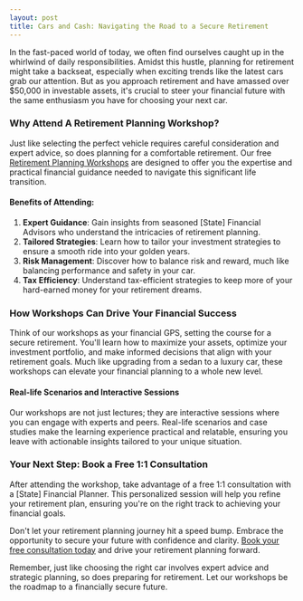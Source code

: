 ```yaml
---
layout: post
title: Cars and Cash: Navigating the Road to a Secure Retirement
---
```



In the fast-paced world of today, we often find ourselves caught up in the whirlwind of daily responsibilities. Amidst this hustle, planning for retirement might take a backseat, especially when exciting trends like the latest cars grab our attention. But as you approach retirement and have amassed over $50,000 in investable assets, it's crucial to steer your financial future with the same enthusiasm you have for choosing your next car.

### Why Attend A Retirement Planning Workshop?

Just like selecting the perfect vehicle requires careful consideration and expert advice, so does planning for a comfortable retirement. Our free [Retirement Planning Workshops](https://workshopsforretirement.com) are designed to offer you the expertise and practical financial guidance needed to navigate this significant life transition.

#### Benefits of Attending:

1. **Expert Guidance**: Gain insights from seasoned [State] Financial Advisors who understand the intricacies of retirement planning.
2. **Tailored Strategies**: Learn how to tailor your investment strategies to ensure a smooth ride into your golden years.
3. **Risk Management**: Discover how to balance risk and reward, much like balancing performance and safety in your car.
4. **Tax Efficiency**: Understand tax-efficient strategies to keep more of your hard-earned money for your retirement dreams.

### How Workshops Can Drive Your Financial Success

Think of our workshops as your financial GPS, setting the course for a secure retirement. You'll learn how to maximize your assets, optimize your investment portfolio, and make informed decisions that align with your retirement goals. Much like upgrading from a sedan to a luxury car, these workshops can elevate your financial planning to a whole new level.

#### Real-life Scenarios and Interactive Sessions

Our workshops are not just lectures; they are interactive sessions where you can engage with experts and peers. Real-life scenarios and case studies make the learning experience practical and relatable, ensuring you leave with actionable insights tailored to your unique situation.

### Your Next Step: Book a Free 1:1 Consultation

After attending the workshop, take advantage of a free 1:1 consultation with a [State] Financial Planner. This personalized session will help you refine your retirement plan, ensuring you're on the right track to achieving your financial goals.

Don't let your retirement planning journey hit a speed bump. Embrace the opportunity to secure your future with confidence and clarity. [Book your free consultation today](https://workshopsforretirement.com) and drive your retirement planning forward.

Remember, just like choosing the right car involves expert advice and strategic planning, so does preparing for retirement. Let our workshops be the roadmap to a financially secure future.